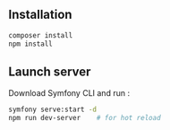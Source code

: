 ## Installation
```bash
composer install
npm install
```

## Launch server
Download Symfony CLI and run :
```bash
symfony serve:start -d
npm run dev-server    # for hot reload
```
